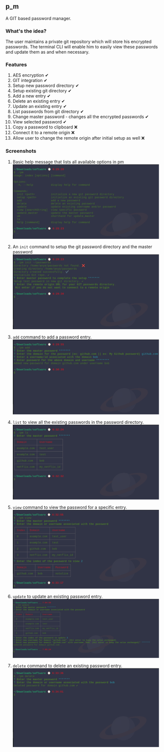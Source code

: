 ## p_m

A GIT based password manager.

### What's the idea?

The user maintains a private git repository which will store his encrypted passwords.
The terminal CLI will enable him to easily view these passwords and update them as and when necessary.

### Features

1. AES encryption ✔
2. GIT integration ✔
3. Setup new password directory ✔
4. Setup existing git directory ✔
5. Add a new entry ✔
6. Delete an existing entry ✔
7. Update an existing entry ✔
8. List passwords from git directory ✔
9. Change master password - changes all the encrypted passwords ✔
10. View selected password ✔
11. Copy a password to clipboard ❌
12. Connect it to a remote origin ❌
13. Allow user to change the remote origin after initial setup as well ❌

### Screenshots
1. Basic help message that lists all available options in pm
![Help message for pm](assets/1_help.png)

2. An `init` command to setup the git password directory and the master password
![init command for pm](assets/2_init.png)

3. `add` command to add a password entry.
![add command for pm](assets/3_add.png)

4. `list` to view all the existing passwords in the password directory.
![list command for pm](assets/5_list.png)

5. `view` command to view the password for a specific entry.
![view command for pm](assets/6_view.png)

6. `update` to update an existing password entry.
![update command for pm](assets/7_update.png)

7. `delete` command to delete an existing password entry.
![delete command for pm](assets/9_delete.png)